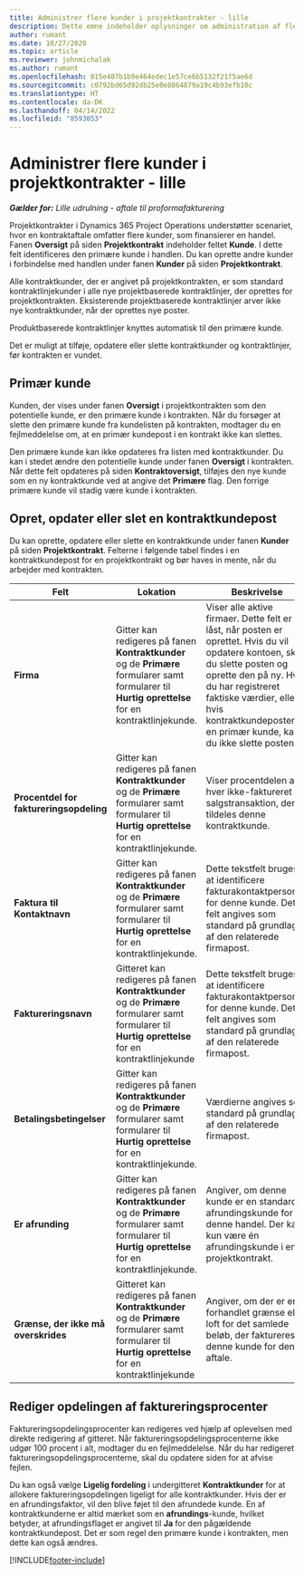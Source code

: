 ```yaml
---
title: Administrer flere kunder i projektkontrakter - lille
description: Dette emne indeholder oplysninger om administration af flere kunder på projektkontrakter.
author: rumant
ms.date: 10/27/2020
ms.topic: article
ms.reviewer: johnmichalak
ms.author: rumant
ms.openlocfilehash: 015e407b1b9e464edec1e57ce6b5132f21f5ae6d
ms.sourcegitcommit: c0792bd65d92db25e0e8864879a19c4b93efb10c
ms.translationtype: HT
ms.contentlocale: da-DK
ms.lasthandoff: 04/14/2022
ms.locfileid: "8593053"
---
```

# <a name="manage-multiple-customers-on-project-contracts---lite"></a>Administrer flere kunder i projektkontrakter - lille

_**Gælder for:** Lille udrulning - aftale til proformafakturering_

Projektkontrakter i Dynamics 365 Project Operations understøtter scenariet, hvor en kontraktaftale omfatter flere kunder, som finansierer en handel. Fanen **Oversigt** på siden **Projektkontrakt** indeholder feltet **Kunde**. I dette felt identificeres den primære kunde i handlen. Du kan oprette andre kunder i forbindelse med handlen under fanen **Kunder** på siden **Projektkontrakt**.

Alle kontraktkunder, der er angivet på projektkontrakten, er som standard kontraktlinjekunder i alle nye projektbaserede kontraktlinjer, der oprettes for projektkontrakten. Eksisterende projektbaserede kontraktlinjer arver ikke nye kontraktkunder, når der oprettes nye poster.

Produktbaserede kontraktlinjer knyttes automatisk til den primære kunde.

Det er muligt at tilføje, opdatere eller slette kontraktkunder og kontraktlinjer, før kontrakten er vundet.

## <a name="primary-customer"></a>Primær kunde

Kunden, der vises under fanen **Oversigt** i projektkontrakten som den potentielle kunde, er den primære kunde i kontrakten. Når du forsøger at slette den primære kunde fra kundelisten på kontrakten, modtager du en fejlmeddelelse om, at en primær kundepost i en kontrakt ikke kan slettes.

Den primære kunde kan ikke opdateres fra listen med kontraktkunder. Du kan i stedet ændre den potentielle kunde under fanen **Oversigt** i kontrakten. Når dette felt opdateres på siden **Kontraktoversigt**, tilføjes den nye kunde som en ny kontraktkunde ved at angive det **Primære** flag. Den forrige primære kunde vil stadig være kunde i kontrakten.

## <a name="create-update-or-delete-a-contract-customer-record"></a>Opret, opdater eller slet en kontraktkundepost

Du kan oprette, opdatere eller slette en kontraktkunde under fanen **Kunder** på siden **Projektkontrakt**. Felterne i følgende tabel findes i en kontraktkundepost for en projektkontrakt og bør haves in mente, når du arbejder med kontrakten.

| Felt | Lokation | Beskrivelse | Downstream-virkning |
| --- | --- | --- | --- |
| **Firma** | Gitter kan redigeres på fanen **Kontraktkunder** og de **Primære** formularer samt formularer til **Hurtig oprettelse** for en kontraktlinjekunde. | Viser alle aktive firmaer. Dette felt er låst, når posten er oprettet. Hvis du vil opdatere kontoen, skal du slette posten og oprette den på ny. Hvis du har registreret faktiske værdier, eller hvis kontraktkundeposten er en primær kunde, kan du ikke slette posten. | Kontraktkunder kopieres over som kontraktlinjekunder, når der oprettes en kontraktlinje. |
| **Procentdel for faktureringsopdeling** | Gitter kan redigeres på fanen **Kontraktkunder** og de **Primære** formularer samt formularer til **Hurtig oprettelse** for en kontraktlinjekunde. | Viser procentdelen af hver ikke-faktureret salgstransaktion, der tildeles denne kontraktkunde. | Kopieret til nye kontraktlinjer og til projektkontraktlinjekunder på nye projektkontraktlinjer. |
| **Faktura til Kontaktnavn** | Gitter kan redigeres på fanen **Kontraktkunder** og de **Primære** formularer samt formularer til **Hurtig oprettelse** for en kontraktlinjekunde. | Dette tekstfelt bruges til at identificere fakturakontaktpersonen for denne kunde. Dette felt angives som standard på grundlag af den relaterede firmapost. | Kopieres over til feltet **Faktureres til kontraktnavn** på den faktura, der genereres for denne kunde. |
| **Faktureringsnavn** | Gitteret kan redigeres på fanen **Kontraktkunder** og de **Primære** formularer samt formularer til **Hurtig oprettelse** for en kontraktlinjekunde | Dette tekstfelt bruges til at identificere fakturakontaktpersonen for denne kunde. Dette felt angives som standard på grundlag af den relaterede firmapost. | Kopieres over til feltet **Faktureres til kontraktnavn** på den faktura, der genereres for denne kunde. |
| **Betalingsbetingelser** | Gitter kan redigeres på fanen **Kontraktkunder** og de **Primære** formularer samt formularer til **Hurtig oprettelse** for en kontraktlinjekunde. | Værdierne angives som standard på grundlag af den relaterede firmapost. | Kopieres over til feltet **Faktureres til kontraktnavn** på den faktura, der genereres for denne kunde. |
| **Er afrunding** | Gitter kan redigeres på fanen **Kontraktkunder** og de **Primære** formularer samt formularer til **Hurtig oprettelse** for en kontraktlinjekunde. | Angiver, om denne kunde er en standard afrundingskunde for denne handel. Der kan kun være én afrundingskunde i en projektkontrakt. | Når omkostninger og ikke-fakturerede salg opdeles på antallet af potentielle kunder til en afrundingsdifference, gælder denne forskel for den faktiske værdi, der er knyttet til denne kunde. |
| **Grænse, der ikke må overskrides** | Gitteret kan redigeres på fanen **Kontraktkunder** og de **Primære** formularer samt formularer til **Hurtig oprettelse** for en kontraktlinjekunde | Angiver, om der er en forhandlet grænse eller loft for det samlede beløb, der faktureres denne kunde for denne aftale. | Den **Grænse, der ikke må overskrides** som konfigureres på kontraktkundeniveau, evalueres på **Ikke-fakturerede faktiske salgsværdier**, som refererer til denne kontraktkunde. |

## <a name="edit-billing-split-percentages"></a>Rediger opdelingen af faktureringsprocenter

Faktureringsopdelingsprocenter kan redigeres ved hjælp af oplevelsen med direkte redigering af gitteret. Når faktureringsopdelingsprocenterne ikke udgør 100 procent i alt, modtager du en fejlmeddelelse. Når du har redigeret faktureringsopdelingsprocenterne, skal du opdatere siden for at afvise fejlen.

Du kan også vælge **Ligelig fordeling** i undergitteret **Kontraktkunder** for at allokere faktureringsopdelingen ligeligt for alle kontraktkunder. Hvis der er en afrundingsfaktor, vil den blive føjet til den afrundede kunde. En af kontraktkunderne er altid mærket som en **afrundings**-kunde, hvilket betyder, at afrundingsflaget er angivet til **Ja** for den pågældende kontraktkundepost. Det er som regel den primære kunde i kontrakten, men dette kan også ændres.


[!INCLUDE[footer-include](../../includes/footer-banner.md)]